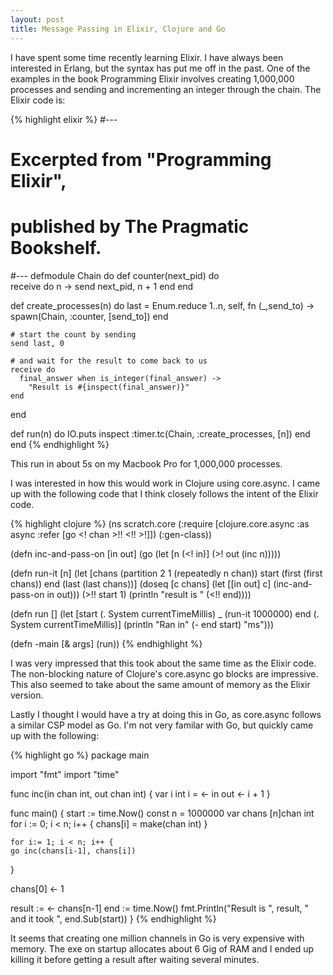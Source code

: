```yaml
---
layout: post
title: Message Passing in Elixir, Clojure and Go
---
```


I have spent some time recently learning Elixir. I have always been interested in Erlang, but the syntax has put me off in the past. One of the examples in the book Programming Elixir involves creating 1,000,000 processes and sending and incrementing an integer through the chain. The Elixir code is:

{% highlight elixir %}
#---
# Excerpted from "Programming Elixir",
# published by The Pragmatic Bookshelf.
#---
defmodule Chain do
  def counter(next_pid) do    
    receive do
      n -> 
        send next_pid, n + 1
    end
  end

  def create_processes(n) do
    last = Enum.reduce 1..n, self, 
             fn (_,send_to) -> 
               spawn(Chain, :counter, [send_to]) 
             end 

    # start the count by sending
    send last, 0

    # and wait for the result to come back to us
    receive do
      final_answer when is_integer(final_answer) -> 
        "Result is #{inspect(final_answer)}"
    end
  end

  def run(n) do
    IO.puts inspect :timer.tc(Chain, :create_processes, [n])
  end
end
{% endhighlight %}

This run in about 5s on my Macbook Pro for 1,000,000 processes. 

I was interested in how this would work in Clojure using core.async. I came up with the following code that I think closely follows the intent of the Elixir code. 

{% highlight clojure %}
(ns scratch.core
(:require [clojure.core.async :as async :refer [go <! chan >!! <!! >!]])
(:gen-class))

(defn inc-and-pass-on [in out]
  (go (let [n (<! in)]
      (>! out (inc n)))))

(defn run-it [n]
  (let [chans (partition 2 1 (repeatedly n chan))
        start (first (first chans))
        end (last (last chans))]
    (doseq [c chans]
      (let [[in out] c]
        (inc-and-pass-on in out)))
    (>!! start 1)
    (println "result is " (<!! end))))

(defn run []
    (let [start (. System currentTimeMillis)
          _   (run-it 1000000)
          end   (. System currentTimeMillis)]
    (println "Ran in" (- end start) "ms")))

(defn -main [& args]
  (run))
{% endhighlight %}

I was very impressed that this took about the same time as the Elixir code. The non-blocking nature of Clojure's core.async go blocks are impressive. This also seemed to take about the same amount of memory as the Elixir version. 

Lastly I thought I would have a try at doing this in Go, as core.async follows a similar CSP model as Go. I'm not very familar with Go, but quickly came up with the following:

{% highlight go %}
package main

import "fmt"
import "time"

func inc(in chan int, out chan int) {
  var i int
  i = <- in
  out <- i + 1
}

func main() {
  start := time.Now()
	const n = 1000000
  var chans [n]chan int
	for i := 0; i < n; i++ {
		chans[i] = make(chan int)
	}

	for i:= 1; i < n; i++ {
    go inc(chans[i-1], chans[i])
  }

  chans[0] <- 1

  result := <- chans[n-1]
  end := time.Now()
  fmt.Println("Result is ", result, " and it took ", end.Sub(start))
}
{% endhighlight %}

It seems that creating one million channels in Go is very expensive with memory. The exe on startup allocates about 6 Gig of RAM and I ended up killing it before getting a result after waiting several minutes. 

